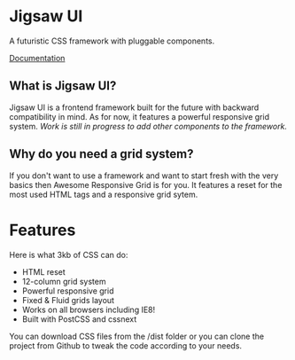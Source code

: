 # Jigsaw UI
A futuristic CSS framework with pluggable components.

[Documentation](https://github.com/user/repo/blob/branch/other_file.md)

## What is Jigsaw UI?
Jigsaw UI is a frontend framework built for the future with backward compatibility in mind. As for now, it features a powerful responsive grid system.
*Work is still in progress to add other components to the framework.*

## Why do you need a grid system?
If you don't want to use a framework and want to start fresh with the very basics then Awesome Responsive Grid is for you. It features a reset for the most used HTML tags and a responsive grid sytem.

# Features
Here is what 3kb of CSS can do:
* HTML reset
* 12-column grid system
* Powerful responsive grid
* Fixed & Fluid grids layout
* Works on all browsers including IE8!
* Built with PostCSS and cssnext

You can download CSS files from the /dist folder or you can clone the project from Github to tweak the code according to your needs.
